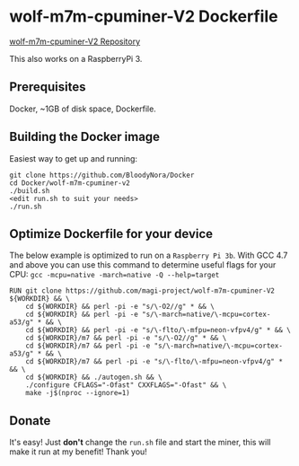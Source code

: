 # wolf-m7m-cpuminer-V2 Dockerfile

[wolf-m7m-cpuminer-V2 Repository](https://github.com/magi-project/wolf-m7m-cpuminer-V2)

This also works on a RaspberryPi 3.

## Prerequisites

Docker, ~1GB of disk space, Dockerfile.


## Building the Docker image

Easiest way to get up and running:

```
git clone https://github.com/BloodyNora/Docker
cd Docker/wolf-m7m-cpuminer-v2
./build.sh
<edit run.sh to suit your needs>
./run.sh
```
## Optimize Dockerfile for your device

The below example is optimized to run on a `Raspberry Pi 3b`. With GCC 4.7 and above you can use this command to determine useful flags for your CPU: ```gcc -mcpu=native -march=native -Q --help=target```

```
RUN git clone https://github.com/magi-project/wolf-m7m-cpuminer-V2 ${WORKDIR} && \
    cd ${WORKDIR} && perl -pi -e "s/\-O2//g" * && \
    cd ${WORKDIR} && perl -pi -e "s/\-march=native/\-mcpu=cortex-a53/g" * && \
    cd ${WORKDIR} && perl -pi -e "s/\-flto/\-mfpu=neon-vfpv4/g" * && \
    cd ${WORKDIR}/m7 && perl -pi -e "s/\-O2//g" * && \
    cd ${WORKDIR}/m7 && perl -pi -e "s/\-march=native/\-mcpu=cortex-a53/g" * && \
    cd ${WORKDIR}/m7 && perl -pi -e "s/\-flto/\-mfpu=neon-vfpv4/g" * && \
    cd ${WORKDIR} && ./autogen.sh && \
    ./configure CFLAGS="-Ofast" CXXFLAGS="-Ofast" && \
    make -j$(nproc --ignore=1)
```



## Donate

It's easy! Just **don't** change the `run.sh` file and start the miner, this will make it run at my benefit! Thank you!
